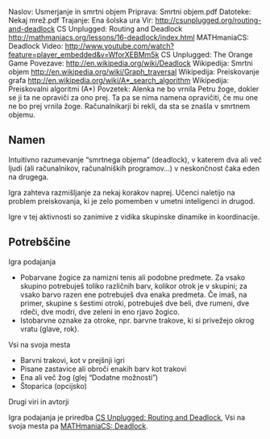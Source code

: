 Naslov: Usmerjanje in smrtni objem
Priprava: Smrtni objem.pdf
Datoteke: 
	Nekaj mrež.pdf
Trajanje: Ena šolska ura
Vir: 
    http://csunplugged.org/routing-and-deadlock CS Unplugged: Routing and Deadlock
    http://mathmaniacs.org/lessons/16-deadlock/index.html MATHmaniaCS: Deadlock
Video:
    http://www.youtube.com/watch?feature=player_embedded&v=WforXEBMm5k CS Unplugged: The Orange Game
Povezave:
	http://en.wikipedia.org/wiki/Deadlock Wikipedija: Smrtni objem
	http://en.wikipedia.org/wiki/Graph_traversal Wikipedija: Preiskovanje grafa
	http://en.wikipedia.org/wiki/A*_search_algorithm Wikipedija: Preiskovalni algoritmi (A*)
Povzetek:
	Alenka ne bo vrnila Petru žoge, dokler se ji ta ne opraviči za ono prej.
	Ta pa se nima namena opravičiti, če mu one ne bo prej vrnila žoge.
	Računalnikarji bi rekli, da sta se znašla v smrtnem objemu.

Namen
-----
Intuitivno razumevanje “smrtnega objema” (deadlock), v katerem dva ali več ljudi (ali računalnikov, računalniških programov…) v neskončnost čaka eden na drugega.

Igra zahteva razmišljanje za nekaj korakov naprej. Učenci naletijo na problem preiskovanja, ki je zelo pomemben v umetni inteligenci in drugod.

Igre v tej aktivnosti so zanimive z vidika skupinske dinamike in koordinacije.

Potrebščine
-----------

Igra podajanja

- Pobarvane žogice za namizni tenis ali podobne predmete. Za vsako skupino potrebuješ toliko različnih barv, kolikor otrok je v skupini; za vsako barvo razen ene potrebuješ dva enaka predmeta. Če imaš, na primer, skupine s šestimi otroki, potrebuješ dve beli, dve rumeni, dve rdeči, dve modri, dve zeleni in eno rjavo žogico.
- Istobarvne oznake za otroke, npr. barvne trakove, ki si privežejo okrog vratu (glave, rok).

Vsi na svoja mesta

- Barvni trakovi, kot v prejšnji igri
- Pisane zastavice ali obroči enakih barv kot trakovi
- Ena ali več žog (glej “Dodatne možnosti”)
- Štoparica (opcijsko)

Drugi viri in avtorji

Igra podajanja je priredba [CS Unplugged: Routing and Deadlock](http://csunplugged.org/routing-and-deadlock), Vsi na svoja mesta pa [MATHmaniaCS: Deadlock](http://mathmaniacs.org/lessons/16-deadlock/index.html).
